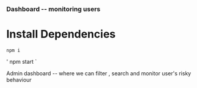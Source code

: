 ### Dashboard -- monitoring users ###

# Install Dependencies

` npm i `

' npm start `

Admin dashboard -- where we can filter , search and monitor user's risky behaviour

